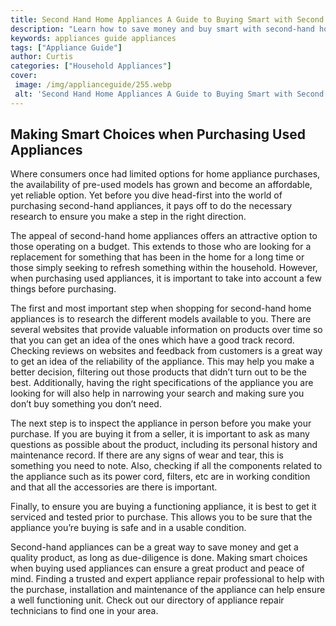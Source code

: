 ```yaml
---
title: Second Hand Home Appliances A Guide to Buying Smart with Second Hand Home Appliances
description: "Learn how to save money and buy smart with second-hand home appliances Discover the benefits and potential drawbacks of buying pre-owned and get tips for evaluating and finding the right used appliance for your home"
keywords: appliances guide appliances
tags: ["Appliance Guide"]
author: Curtis
categories: ["Household Appliances"]
cover: 
 image: /img/applianceguide/255.webp
 alt: 'Second Hand Home Appliances A Guide to Buying Smart with Second Hand Home Appliances'
---
```

## Making Smart Choices when Purchasing Used Appliances
Where consumers once had limited options for home appliance purchases, the availability of pre-used models has grown and become an affordable, yet reliable option. Yet before you dive head-first into the world of purchasing second-hand appliances, it pays off to do the necessary research to ensure you make a step in the right direction. 

The appeal of second-hand home appliances offers an attractive option to those operating on a budget. This extends to those who are looking for a replacement for something that has been in the home for a long time or those simply seeking to refresh something within the household. However, when purchasing used appliances, it is important to take into account a few things before purchasing. 

The first and most important step when shopping for second-hand home appliances is to research the different models available to you. There are several websites that provide valuable information on products over time so that you can get an idea of the ones which have a good track record. Checking reviews on websites and feedback from customers is a great way to get an idea of the reliability of the appliance. This may help you make a better decision, filtering out those products that didn’t turn out to be the best. Additionally, having the right specifications of the appliance you are looking for will also help in narrowing your search and making sure you don’t buy something you don’t need.

The next step is to inspect the appliance in person before you make your purchase. If you are buying it from a seller, it is important to ask as many questions as possible about the product, including its personal history and maintenance record. If there are any signs of wear and tear, this is something you need to note. Also, checking if all the components related to the appliance such as its power cord, filters, etc are in working condition and that all the accessories are there is important.

Finally, to ensure you are buying a functioning appliance, it is best to get it serviced and tested prior to purchase. This allows you to be sure that the appliance you’re buying is safe and in a usable condition.

Second-hand appliances can be a great way to save money and get a quality product, as long as due-diligence is done. Making smart choices when buying used appliances can ensure a great product and peace of mind. Finding a trusted and expert appliance repair professional to help with the purchase, installation and maintenance of the appliance can help ensure a well functioning unit. Check out our directory of appliance repair technicians to find one in your area.

